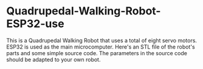 # Quadrupedal-Walking-Robot-ESP32-use
This is a Quadrupedal Walking Robot that uses a total of eight servo motors. ESP32 is used as the main microcomputer. Here's an STL file of the robot's parts and some simple source code. The parameters in the source code should be adapted to your own robot.
